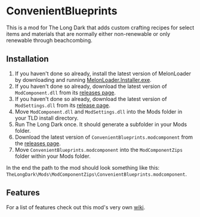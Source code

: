 # ConvenientBlueprints
This is a mod for The Long Dark that adds custom crafting recipes for select items and materials that are normally either non-renewable or only renewable through beachcombing.

## Installation
1. If you haven't done so already, install the latest version of MelonLoader by downloading and running [MelonLoader.Installer.exe](https://github.com/HerpDerpinstine/MelonLoader/releases/latest/download/MelonLoader.Installer.exe).
2. If you haven't done so already, download the latest version of `ModComponent.dll` from its [releases page](https://github.com/ds5678/ModComponent/releases/latest).
3. If you haven't done so already, download the latest version of `ModSettings.dll` from its [release page](https://github.com/zeobviouslyfakeacc/ModSettings/releases/latest).
4. Move `ModComponent.dll` and `ModSettings.dll` into the Mods folder in your TLD install directory.
5. Run The Long Dark once. It should generate a subfolder in your Mods folder.
6. Download the latest version of `ConvenientBlueprints.modcomponent` from the [releases page](https://github.com/Hotklou2404/ConvenientBlueprints/releases/latest).
7. Move `ConvenientBlueprints.modcomponent` into the `ModComponentZips` folder within your Mods folder.

In the end the path to the mod should look something like this: `TheLongDark\Mods\ModComponentZips\ConvenientBlueprints.modcomponent`.

## Features
For a list of features check out this mod's very own [wiki](https://github.com/Hotklou2404/ConvenientBlueprints/wiki).
